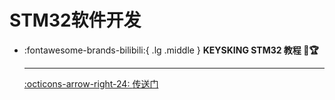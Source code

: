 # STM32软件开发

<div class="grid cards" markdown>

-   :fontawesome-brands-bilibili:{ .lg .middle } __KEYSKING STM32 教程 🎯🏆__

    ---

    [:octicons-arrow-right-24: <a href="https://space.bilibili.com/6100925?spm_id_from=333.337.0.0" target="_blank"> 传送门 </a>](#)


</div>